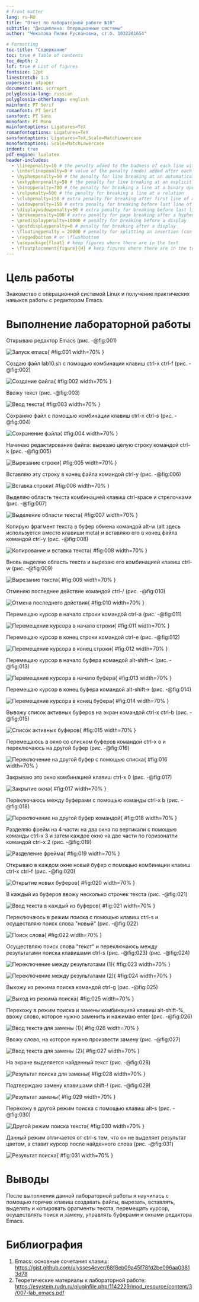 ```yaml
---
# Front matter
lang: ru-RU
title: "Отчет по лабораторной работе №10"
subtitle: "Дисциплина: Операционные системы"
author: "Чекалова Лилия Руслановна, ст.б. 1032201654"

# Formatting
toc-title: "Содержание"
toc: true # Table of contents
toc_depth: 2
lof: true # List of figures
fontsize: 12pt
linestretch: 1.5
papersize: a4paper
documentclass: scrreprt
polyglossia-lang: russian
polyglossia-otherlangs: english
mainfont: PT Serif
romanfont: PT Serif
sansfont: PT Sans
monofont: PT Mono
mainfontoptions: Ligatures=TeX
romanfontoptions: Ligatures=TeX
sansfontoptions: Ligatures=TeX,Scale=MatchLowercase
monofontoptions: Scale=MatchLowercase
indent: true
pdf-engine: lualatex
header-includes:
  - \linepenalty=10 # the penalty added to the badness of each line within a paragraph (no associated penalty node) Increasing the value makes tex try to have fewer lines in the paragraph.
  - \interlinepenalty=0 # value of the penalty (node) added after each line of a paragraph.
  - \hyphenpenalty=50 # the penalty for line breaking at an automatically inserted hyphen
  - \exhyphenpenalty=50 # the penalty for line breaking at an explicit hyphen
  - \binoppenalty=700 # the penalty for breaking a line at a binary operator
  - \relpenalty=500 # the penalty for breaking a line at a relation
  - \clubpenalty=150 # extra penalty for breaking after first line of a paragraph
  - \widowpenalty=150 # extra penalty for breaking before last line of a paragraph
  - \displaywidowpenalty=50 # extra penalty for breaking before last line before a display math
  - \brokenpenalty=100 # extra penalty for page breaking after a hyphenated line
  - \predisplaypenalty=10000 # penalty for breaking before a display
  - \postdisplaypenalty=0 # penalty for breaking after a display
  - \floatingpenalty = 20000 # penalty for splitting an insertion (can only be split footnote in standard LaTeX)
  - \raggedbottom # or \flushbottom
  - \usepackage{float} # keep figures where there are in the text
  - \floatplacement{figure}{H} # keep figures where there are in the text
---
```


# Цель работы

Знакомство с операционной системой Linux и получение практических навыков работы с редактором Emacs.

# Выполнение лабораторной работы

Открываю редактор Emacs (рис. -@fig:001)

![Запуск emacs](image/1.png){ #fig:001 width=70% }

Создаю файл lab10.sh с помощью комбинации клавиш ctrl-x ctrl-f (рис. -@fig:002)

![Создание файла](image/2.png){ #fig:002 width=70% }

Ввожу текст (рис. -@fig:003)

![Ввод текста](image/3.png){ #fig:003 width=70% }

Сохраняю файл с помощью комбинации клавиш ctrl-x ctrl-s (рис. -@fig:004)

![Сохранение файла](image/4.png){ #fig:004 width=70% }

Начинаю редактирование файла: вырезаю целую строку командой ctrl-k (рис. -@fig:005)

![Вырезание строки](image/5.png){ #fig:005 width=70% }

Вставляю эту строку в конец файла командой ctrl-y (рис. -@fig:006)

![Вставка строки](image/6.png){ #fig:006 width=70% }

Выделяю область текста комбинацией клавиш ctrl-space и стрелочками (рис. -@fig:007)

![Выделение области текста](image/7.png){ #fig:007 width=70% }

Копирую фрагмент текста в буфер обмена командой alt-w (alt здесь используется вместо клавиши meta) и вставляю его в конец файла командой ctrl-y (рис. -@fig:008)

![Копирование и вставка текста](image/8.png){ #fig:008 width=70% }

Вновь выделяю область текста и вырезаю его комбинацией клавиш ctrl-w (рис. -@fig:009)

![Вырезание текста](image/9.png){ #fig:009 width=70% }

Отменяю последнее действие командой ctrl-/ (рис. -@fig:010)

![Отмена последнего действия](image/10.png){ #fig:010 width=70% }

Перемещаю курсор в начало строки командой ctrl-a (рис. -@fig:011)

![Перемещение курсора в начало строки](image/11.png){ #fig:011 width=70% }

Перемещаю курсор в конец строки командой ctrl-e (рис. -@fig:012)

![Перемещение курсора в конец строки](image/12.png){ #fig:012 width=70% }

Перемещаю курсор в начало буфера командой alt-shift-< (рис. -@fig:013)

![Перемещение курсора в начало буфера](image/13.png){ #fig:013 width=70% }

Перемещаю курсор в конец буфера командой alt-shift-> (рис. -@fig:014)

![Перемещение курсора в конец буфера](image/14.png){ #fig:014 width=70% }

Вывожу список активных буферов на экран командой ctrl-x ctrl-b (рис. -@fig:015)

![Список активных буферов](image/15.png){ #fig:015 width=70% }

Перемещаюсь в окно со списком буферов командой ctrl-x o и переключаюсь на другой буфер (рис. -@fig:016)

![Переключение на другой буфер с помощью списка](image/16.png){ #fig:016 width=70% }

Закрываю это окно комбинацией клавиш ctrl-x 0 (рис. -@fig:017)

![Закрытие окна](image/17.png){ #fig:017 width=70% }

Переключаюсь между буферами с помощью команды ctrl-x b (рис. -@fig:018)

![Переключение на другой буфер командой](image/18.png){ #fig:018 width=70% }

Разделяю фрейм на 4 части: на два окна по вертикали с помощью команды ctrl-x 3 и затем каждое окно на две части по горизонатли командой ctrl-x 2 (рис. -@fig:019)

![Разделение фрейма](image/19.png){ #fig:019 width=70% }

Открываю в каждом окне новый буфер с помощью комбинации клавиш ctrl-x ctrl-f (рис. -@fig:020)

![Открытие новых буферов](image/20.png){ #fig:020 width=70% }

В каждый из буферов ввожу несколько строчек текста (рис. -@fig:021)

![Ввод текста в каждый из буферов](image/21.png){ #fig:021 width=70% }

Переключаюсь в режим поиска с помощью клавиш ctrl-s и осуществляю поиск слова "новый" (рис. -@fig:022)

![Поиск слова](image/22.png){ #fig:022 width=70% }

Осуществляю поиск слова "текст" и переключаюсь между результатами поиска клавишами ctrl-s (рис. -@fig:023) (рис. -@fig:024)

![Переключение между результатами (1)](image/23.png){ #fig:023 width=70% }

![Переключение между результатами (2)](image/24.png){ #fig:024 width=70% }

Выхожу из режима поиска командой ctrl-g (рис. -@fig:025)

![Выход из режима поиска](image/25.png){ #fig:025 width=70% }

Перехожу в режим поиска и замены комбинацией клавиш alt-shift-%, ввожу слово, которое нужно заменить и нажимаю enter (рис. -@fig:026)

![Ввод текста для замены (1)](image/26.png){ #fig:026 width=70% }

Ввожу слово, на которое нужно произвести замену (рис. -@fig:027)

![Ввод текста для замены (2)](image/27.png){ #fig:027 width=70% }

На экране выделяется найденный текст (рис. -@fig:028)

![Результат поиска для замены](image/28.png){ #fig:028 width=70% }

Подтверждаю замену клавишами shift-! (рис. -@fig:029)

![Результат замены](image/29.png){ #fig:029 width=70% }

Перехожу в другой режим поиска с помощью клавиш alt-s (рис. -@fig:030)

![Другой режим поиска текста](image/30.png){ #fig:030 width=70% }

Данный режим отличается от ctrl-s тем, что он не выделяет результат цветом, а ставит курсор после найденного слова (рис. -@fig:031)

![Результат поиска](image/31.png){ #fig:031 width=70% }

# Выводы

После выполнения данной лабораторной работы я научилась с помощью горячих клавиш создавать файлы, вырезать, вставлять, выделять и копировать фрагменты текста, перемещать курсор, осуществлять поиск и замену, управлять буферами и окнами редактора Emacs.

# Библиография

1. Emacs: основные сочетания клавиш: https://gist.github.com/ulysses4ever/68f8eb09a45f78fd2be096aa03813d78
2. Теоретические материалы к лабораторной работе: https://esystem.rudn.ru/pluginfile.php/1142229/mod_resource/content/3/007-lab_emacs.pdf